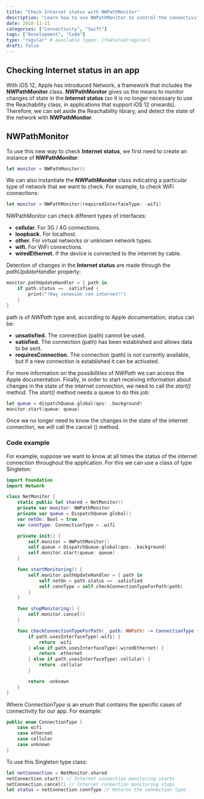 ```yaml
---
title: "Check Internet status with NWPathMonitor"
description: "Learn how to use NWPathMonitor to control the connectivity of your application (to know Internet status)."
date: 2018-11-11
categories: ["Connectivity", "Swift"]
tags: ["Development", "Code"]
type: "regular" # available types: [featured/regular]
draft: false
---
```


## Checking Internet status in an app
With iOS 12, Apple has introduced Network, a framework that includes the **NWPathMonitor** class. **NWPathMonitor** gives us the means to monitor changes of state in the **Internet status** (so it is no longer necessary to use the Reachability class, in applications that support iOS 12 onwards). Therefore, we can set aside the Reachability library, and detect the state of the network with **NWPathMonitor**.

## NWPathMonitor
To use this new way to check **Internet status**, we first need to create an instance of **NWPathMonitor**:

```swift
let monitor = NWPathMonitor()
```


We can also instantiate the **NWPathMonitor** class indicating a particular type of network that we want to check. For example, to check WiFi connections:

```swift
let monitor = NWPathMonitor(requiredInterfaceType: .wifi)
```

NWPathMonitor can check different types of interfaces:

* **cellular.** For 3G / 4G connections.
* **loopback.** For localhost.
* **other.** For virtual networks or unknown network types.
* **wifi.** For WiFi connections.
* **wiredEthernet.** If the device is connected to the internet by cable.

Detection of changes in the **Internet status** are made through the *pathUpdateHandler* property:

```swift
monitor.pathUpdateHandler = { path in
    if path.status == .satisfied {
        print("!Hay conexión con internet!")
    }
}
```

path is of *NWPath* type and, according to Apple documentation, status can be:

* **unsatisfied.** The connection (path) cannot be used.
* **satisfied.** The connection (path) has been established and allows data to be sent.
* **requiresConnection.** The connection (path) is not currently available, but if a new connection is established it can be activated.

For more information on the possibilities of *NWPath* we can access the Apple documentation.
Finally, in order to start receiving information about changes in the state of the internet connection, we need to call the *start()* method. The *start()* method needs a queue to do this job:

```swift
let queue = dispatchQueue.global(qos: .background)
monitor.start(queue: queue)
```


Once we no longer need to know the changes in the state of the internet connection, we will call the cancel () method.
### Code example

For example, suppose we want to know at all times the status of the internet connection throughout the application. For this we can use a class of type Singleton:

```swift
import Foundation
import Network

class NetMonitor {
    static public let shared = NetMonitor()
    private var monitor: NWPathMonitor
    private var queue = DispatchQueue.global()
    var netOn: Bool = true
    var connType: ConnectionType = .wifi

    private init() {
        self.monitor = NWPathMonitor()
        self.queue = DispatchQueue.global(qos: .background)
        self.monitor.start(queue: queue)
    }

    func startMonitoring() {
        self.monitor.pathUpdateHandler = { path in
            self.netOn = path.status == .satisfied
            self.connType = self.checkConnectionTypeForPath(path)
        }
    }

    func stopMonitoring() {
        self.monitor.cancel()
    }

    func checkConnectionTypeForPath(_ path: NWPath) -> ConnectionType {
        if path.usesInterfaceType(.wifi) {
            return .wifi
        } else if path.usesInterfaceType(.wiredEthernet) {
            return .ethernet
        } else if path.usesInterfaceType(.cellular) {
            return .cellular
        }

        return .unknown
    }
}
```


Where *ConnectionType* is an enum that contains the specific cases of connectivity for our app. For example:

```swift
public enum ConnectionType {
    case wifi
    case ethernet
    case cellular
    case unknown
}
```


To use this Singleton type class:

```swift
let netConnection = NetMonitor.shared
netConnection.start() // Internet connection monitoring starts
netConnection.cancel() // Internet connection monitoring stops
let status = netConnection.connType // Returns the connection type
```
